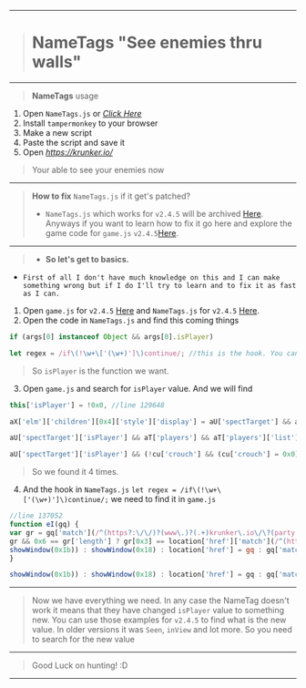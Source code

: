 __________________________________
># NameTags "See enemies thru walls"
__________________________________
>**NameTags** usage
1. Open `NameTags.js` or *[Click Here](https://raw.githubusercontent.com/ZaResX/KrunkerZares/master/TamperMonkey/SeeNameTags/NameTags.js)*
2. Install `tampermonkey` to your browser
3. Make a new script
4. Paste the script and save it
5. Open *https://krunker.io/*
>Your able to see your enemies now
__________________________________
>**How to fix** `NameTags.js` if it get's patched?
>- `NameTags.js` which works for `v2.4.5` will be archived [Here](https://github.com/ZaResX/KrunkerZares/releases/download/2.4.5.0/NameTags.js). Anyways if you want to learn how to fix it go here and explore the game code for `game.js` `v2.4.5`[Here](https://github.com/ZaResX/KrunkerZares/blob/master/explore/game.js/version/2.4.5.js). 
__________________________________
>- **So let's get to basics.**
- `First of all I don't have much knowledge on this and I can make something wrong but if I do I'll try to learn and to fix it as fast as I can.`
1. Open `game.js` for `v2.4.5` [Here](https://github.com/ZaResX/KrunkerZares/blob/master/explore/game.js/version/2.4.5.js) and `NameTags.js` for `v2.4.5` [Here](https://github.com/ZaResX/KrunkerZares/releases/download/2.4.5.0/NameTags.js).
2. Open the code in `NameTags.js` and find this coming things
```js 
if (args[0] instanceof Object && args[0].isPlayer)
```
```js
let regex = /if\(!\w+\['(\w+)']\)continue/; //this is the hook. You can look to change it if it's broken
```
>So `isPlayer` is the function we want.
3. Open `game.js` and search for `isPlayer` value. And we will find
```js
this['isPlayer'] = !0x0, //line 129648
```
```js
aX['elm']['children'][0x4]['style']['display'] = aU['spectTarget'] && aU['spectTarget']['isPlayer'] && aU['spectTarget']['sid'] == aX['player']['sid'] ? 'inline-block' : //line 137559
```
```js
aU['spectTarget']['isPlayer'] && aT['players'] && aT['players']['list'] && 0x0 > aT['players']['list']['indexOf'](aU['spectTarget'])) //line 138279
```
```js
aU['spectTarget']['isPlayer'] && (!cu['crouch'] && (cu['crouch'] = 0x0), //line 138300
```
>So we found it 4 times.
4. And the hook in `NameTags.js` `let regex = /if\(!\w+\['(\w+)']\)continue/;` we need to find it in `game.js`
```js
//line 137052
function eI(gq) {
var gr = gq['match'](/^(https?:\/\/)?(www\.)?(.+)krunker\.io\/\?(party|game)=(.+)$/);
gr && 0x6 == gr['length'] ? gr[0x3] == location['href']['match'](/^(https?:\/\/)?(www\.)?(.+)krunker\.io\/\?(party|game)=(.+)$/)[0x3] ? 'game' == gr[0x4] ? window['switchServer'](gr[0x5]) : 'party' == gr[0x4] ? (ax(!0x1, gr[0x5]),
showWindow(0x1b)) : showWindow(0x18) : location['href'] = gq : gq['match'](/^([A-Z]+):(\w+)$/) ? window['switchServer'](gq) : showWindow(0x18);
}
```
```js
showWindow(0x1b)) : showWindow(0x18) : location['href'] = gq : gq['match'](/^([A-Z]+):(\w+)$/) ? window['switchServer'](gq) : showWindow(0x18);
```
__________________________________
>Now we have everything we need. In any case the NameTag doesn't work it means that they have changed `isPlayer` value to something new. You can use those examples for `v2.4.5` to find what is the new value. In older versions it was `Seen`, `inView` and lot more. So you need to search for the new value
__________________________________
>Good Luck on hunting! :D
__________________________________
